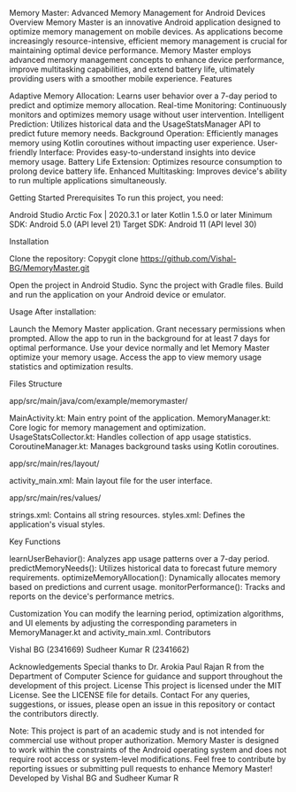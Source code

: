 Memory Master: Advanced Memory Management for Android Devices
Overview
Memory Master is an innovative Android application designed to optimize memory management on mobile devices. As applications become increasingly resource-intensive, efficient memory management is crucial for maintaining optimal device performance. Memory Master employs advanced memory management concepts to enhance device performance, improve multitasking capabilities, and extend battery life, ultimately providing users with a smoother mobile experience.
Features

Adaptive Memory Allocation: Learns user behavior over a 7-day period to predict and optimize memory allocation.
Real-time Monitoring: Continuously monitors and optimizes memory usage without user intervention.
Intelligent Prediction: Utilizes historical data and the UsageStatsManager API to predict future memory needs.
Background Operation: Efficiently manages memory using Kotlin coroutines without impacting user experience.
User-friendly Interface: Provides easy-to-understand insights into device memory usage.
Battery Life Extension: Optimizes resource consumption to prolong device battery life.
Enhanced Multitasking: Improves device's ability to run multiple applications simultaneously.

Getting Started
Prerequisites
To run this project, you need:

Android Studio Arctic Fox | 2020.3.1 or later
Kotlin 1.5.0 or later
Minimum SDK: Android 5.0 (API level 21)
Target SDK: Android 11 (API level 30)

Installation

Clone the repository:
Copygit clone https://github.com/Vishal-BG/MemoryMaster.git

Open the project in Android Studio.
Sync the project with Gradle files.
Build and run the application on your Android device or emulator.

Usage
After installation:

Launch the Memory Master application.
Grant necessary permissions when prompted.
Allow the app to run in the background for at least 7 days for optimal performance.
Use your device normally and let Memory Master optimize your memory usage.
Access the app to view memory usage statistics and optimization results.

Files Structure

app/src/main/java/com/example/memorymaster/

MainActivity.kt: Main entry point of the application.
MemoryManager.kt: Core logic for memory management and optimization.
UsageStatsCollector.kt: Handles collection of app usage statistics.
CoroutineManager.kt: Manages background tasks using Kotlin coroutines.


app/src/main/res/layout/

activity_main.xml: Main layout file for the user interface.


app/src/main/res/values/

strings.xml: Contains all string resources.
styles.xml: Defines the application's visual styles.



Key Functions

learnUserBehavior(): Analyzes app usage patterns over a 7-day period.
predictMemoryNeeds(): Utilizes historical data to forecast future memory requirements.
optimizeMemoryAllocation(): Dynamically allocates memory based on predictions and current usage.
monitorPerformance(): Tracks and reports on the device's performance metrics.

Customization
You can modify the learning period, optimization algorithms, and UI elements by adjusting the corresponding parameters in MemoryManager.kt and activity_main.xml.
Contributors

Vishal BG (2341669)
Sudheer Kumar R (2341662)

Acknowledgements
Special thanks to Dr. Arokia Paul Rajan R from the Department of Computer Science for guidance and support throughout the development of this project.
License
This project is licensed under the MIT License. See the LICENSE file for details.
Contact
For any queries, suggestions, or issues, please open an issue in this repository or contact the contributors directly.

Note: This project is part of an academic study and is not intended for commercial use without proper authorization. Memory Master is designed to work within the constraints of the Android operating system and does not require root access or system-level modifications.
Feel free to contribute by reporting issues or submitting pull requests to enhance Memory Master!
Developed by Vishal BG and Sudheer Kumar R
